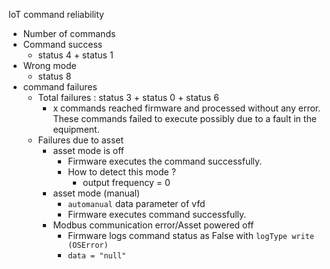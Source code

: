 
IoT command reliability 
- Number of commands
- Command success 
	- status 4 + status 1
- Wrong mode
	- status 8
- command failures
	- Total failures : status 3 + status 0 + status 6 
		- x commands reached firmware and processed without any error. These commands failed to execute possibly due to a fault in the equipment. 
	- Failures due to asset
		- asset mode is off
			- Firmware executes the command successfully.
			- How to detect this mode ?
				- output frequency = 0 
		- asset mode (manual)
			- `automanual` data parameter of vfd
			- Firmware executes command successfully.
		- Modbus communication error/Asset powered off
			- Firmware logs command status as False with  `logType write (OSError)`
			- `data = "null"`
<!--stackedit_data:
eyJoaXN0b3J5IjpbMzU2MzQyMjM3LC05NzQ3MjI4ODFdfQ==
-->